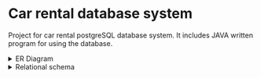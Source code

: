 # Car rental database system

Project for car rental postgreSQL database system.
It includes JAVA written program for using the database.

<details>
  <summary>ER Diagram</summary>
  ![Menu](https://github.com/Kurbamit/Vilnius_University_Software_Engineer/blob/main/Year%201/Object-oriented%20programming/Library/Library%20Menu.jpg)
</details>

<details>
  <summary>Relational schema</summary>

  ```
  long console output here
  ```
</details>
